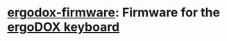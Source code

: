 # [ergodox-firmware][]: Firmware for the [ergoDOX keyboard][]

[ergodox-firmware]: https://github.com/benblazak/ergodox-firmware
[ergodox keyboard]: http://geekhack.org/showthread.php?22780-Interest-Check-Custom-split-ergo-keyboard

